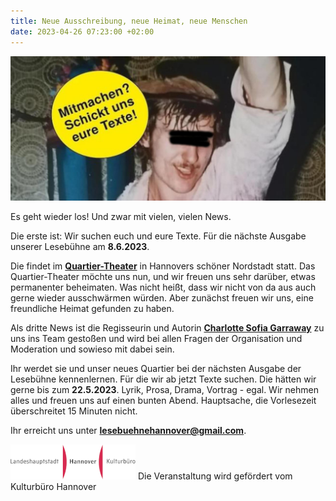 ```yaml
---
title: Neue Ausschreibung, neue Heimat, neue Menschen
date: 2023-04-26 07:23:00 +02:00
---
```


![436cfe_63520669366542c49a7fa3c2c04c6c02_mv2-650x299.jpg](/uploads/436cfe_63520669366542c49a7fa3c2c04c6c02_mv2-650x299.jpg)

Es geht wieder los! Und zwar mit vielen, vielen News.

Die erste ist: Wir suchen euch und eure Texte. Für die nächste Ausgabe unserer Lesebühne am **8.6.2023**.

Die findet im **[Quartier-Theater](https://quartier-theater.de/)** in Hannovers schöner Nordstadt statt. Das Quartier-Theater möchte uns nun, und wir freuen uns sehr darüber, etwas permanenter beheimaten. Was nicht heißt, dass wir nicht von da aus auch gerne wieder ausschwärmen würden. Aber zunächst freuen wir uns, eine freundliche Heimat gefunden zu haben.

Als dritte News ist die Regisseurin und Autorin **[Charlotte Sofia Garraway](https://csgarraway.wixsite.com/csgarraway)** zu uns ins Team gestoßen und wird bei allen Fragen der Organisation und Moderation und sowieso mit dabei sein.

Ihr werdet sie und unser neues Quartier bei der nächsten Ausgabe der Lesebühne kennenlernen. Für die wir ab jetzt Texte suchen. Die hätten wir gerne bis zum **22.5.2023**. Lyrik, Prosa, Drama, Vortrag - egal. Wir nehmen alles und freuen uns auf einen bunten Abend. Hauptsache, die Vorlesezeit überschreitet 15 Minuten nicht.

Ihr erreicht uns unter **[lesebuehnehannover@gmail.com](mailto:lesebuehnehannover@gmail.com)**.

<img src="/uploads/images.png" width="200" height="56"/>
Die Veranstaltung wird gefördert vom Kulturbüro Hannover